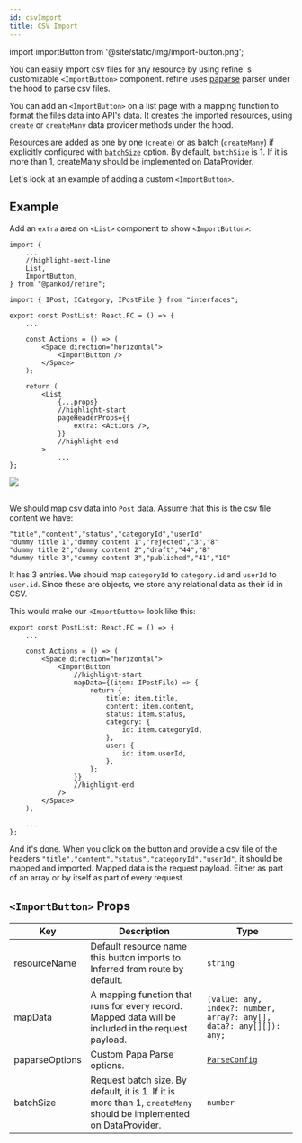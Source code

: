 ```yaml
---
id: csvImport
title: CSV Import
---
```


import importButton from '@site/static/img/import-button.png';

You can easily import csv files for any resource by using refine' s  customizable `<ImportButton>` component.  refine uses [paparse](https://www.papaparse.com/) parser under the hood to parse csv files.

You can add an `<ImportButton>` on a list page with a mapping function to format the files data into API's data. It creates the imported resources, using `create` or `createMany` data provider methods under the hood.

Resources are added as one by one (`create`) or as batch (`createMany`) if explicitly configured with [`batchSize`](#importbutton-props) option. By default, `batchSize` is 1. If it is more than 1, createMany should be implemented on DataProvider.

Let's look at an example of adding a custom `<ImportButton>`.

## Example

Add an `extra` area on `<List>` component to show `<ImportButton>`:

```tsx title="/src/pages/posts/list.tsx"
import {
    ...
    //highlight-next-line
    List,
    ImportButton,
} from "@pankod/refine";

import { IPost, ICategory, IPostFile } from "interfaces";

export const PostList: React.FC = () => {
    ...

    const Actions = () => (
        <Space direction="horizontal">
            <ImportButton />
        </Space>
    );

    return (
        <List
            {...props}
            //highlight-start
            pageHeaderProps={{
                extra: <Actions />,
            }}
            //highlight-end
        >
            ...
};
```

<div style={{textAlign: "center"}}>
    <img src={importButton} />
</div>
<br/>

We should map csv data into `Post` data. Assume that this is the csv file content we have:

```csv title="dummy.csv"
"title","content","status","categoryId","userId"
"dummy title 1","dummy content 1","rejected","3","8"
"dummy title 2","dummy content 2","draft","44","8"
"dummy title 3","cummy content 3","published","41","10"
```

It has 3 entries. We should map `categoryId` to `category.id` and `userId` to `user.id`. Since these are objects, we store any relational data as their id in CSV.

This would make our `<ImportButton>` look like this:

```tsx title="/src/pages/posts/list.tsx"
export const PostList: React.FC = () => {
    ...

    const Actions = () => (
        <Space direction="horizontal">
            <ImportButton
                //highlight-start
                mapData={(item: IPostFile) => {
                    return {
                        title: item.title,
                        content: item.content,
                        status: item.status,
                        category: {
                            id: item.categoryId,
                        },
                        user: {
                            id: item.userId,
                        },
                    };
                }}
                //highlight-end
            />
        </Space>
    );
    
    ...
};
```

And it's done. When you click on the button and provide a csv file of the headers `"title","content","status","categoryId","userId"`, it should be mapped and imported. Mapped data is the request payload. Either as part of an array or by itself as part of every request.

## `<ImportButton>` Props

| Key            | Description                                                                                                        | Type                                                                                         |
| -------------- | ------------------------------------------------------------------------------------------------------------------ | -------------------------------------------------------------------------------------------- |
| resourceName   | Default resource name this button imports to. Inferred from route by default.                                      | `string`                                                                                     |
| mapData        | A mapping function that runs for every record. Mapped data will be included in the request payload.                | `(value: any, index?: number, array?: any[], data?: any[][]): any;` |
| paparseOptions | Custom Papa Parse options.                                                                                         | [`ParseConfig`](https://www.papaparse.com/docs)                                              |
| batchSize      | Request batch size. By default, it is 1. If it is more than 1, `createMany` should be implemented on DataProvider. | `number`                                                                                     |
